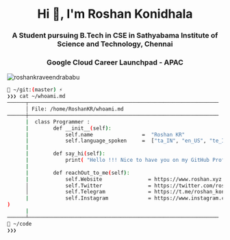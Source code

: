 <h1 align="center">Hi 👋, I'm Roshan Konidhala</h1>
<h3 align="center">A Student pursuing B.Tech in CSE in Sathyabama Institute of Science and Technology, Chennai</h3> 
<h3 align="center">Google Cloud Career Launchpad - APAC</h3>

<p align="left"> 
    <img src="https://komarev.com/ghpvc/?username=roshankraveendrababu&label=Profile%20views&color=0e75b6&style=flat" alt="roshankraveendrababu" /> 
</p>

```bash
📂 ~/git:(master) ⚡
❯❯❯ cat ~/whoami.md
──────┬──────────────────────────────────────────────────────────────
      │ File: /home/RoshanKR/whoami.md
──────┼──────────────────────────────────────────────────────────────
      |  class Programmer :
      |        def __init__(self):
      |            self.name                =  "Roshan KR"
      |            self.language_spoken     =  ["ta_IN", "en_US", "te_IN"]
      |
      |        def say_hi(self):
      |            print( "Hello !!! Nice to have you on my GitHub Profile" )
      |
      |        def reachOut_to_me(self):
      |            self.Website               = https://www.roshan.xyz
      │            self.Twitter               = https://twitter.com/roshankr0912
      │            self.Telegram              = https://t.me/roshan_konidhala_2004
      |            self.Instagram             = https://www.instagram.com/roshan_._kr/
)
      |
──────┴──────────────────────────────────────────────────────────────
📂 ~/code
❯❯❯



